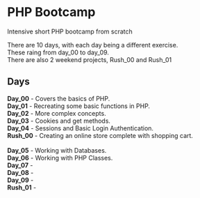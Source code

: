 # PHP Bootcamp
Intensive short PHP bootcamp from scratch <br />

There are 10 days, with each day being a different exercise. <br />
These raing from day_00 to day_09. <br />
There are also 2 weekend projects, Rush_00 and Rush_01 <br />

## Days
**Day_00** - Covers the basics of PHP. <br />
**Day_01** - Recreating some basic functions in PHP. <br />
**Day_02** - More complex concepts. <br />
**Day_03** - Cookies and get methods. <br />
**Day_04** - Sessions and Basic Login Authentication. <br />
**Rush_00** - Creating an online store complete with shopping cart. <br /> 
<br />
**Day_05** - Working with Databases. <br />
**Day_06** - Working with PHP Classes. <br />
**Day_07** - <br />
**Day_08** - <br />
**Day_09** - <br />
**Rush_01** - <br />
